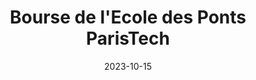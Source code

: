 ---
layout: bourse
title: Bourse de l'Ecole des Ponts ParisTech
publication: 2023-09-01
date: 2023-10-15
logo: 
permalink: /bourses/bourses-publiques/bourse-ponts/
tags:
  - publique
  - master
  - sciences
  - sociale
---